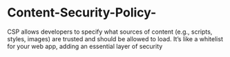 # Content-Security-Policy-
CSP allows developers to specify what sources of content (e.g., scripts, styles, images) are trusted and should be allowed to load. It’s like a whitelist for your web app, adding an essential layer of security
